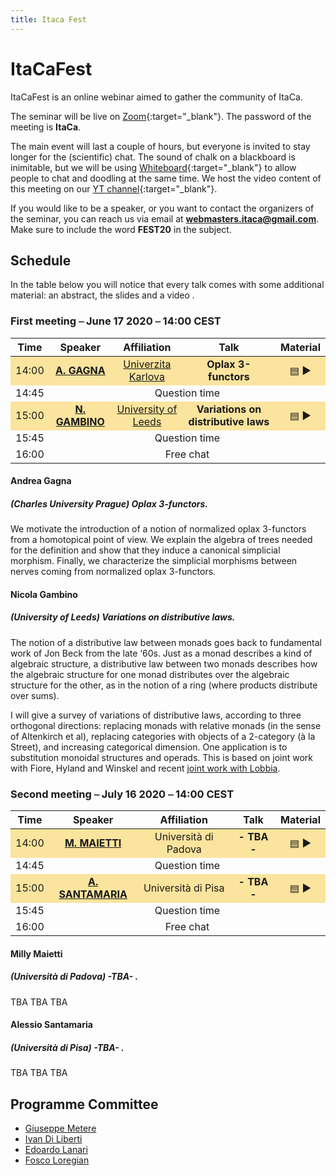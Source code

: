 ```yaml
---
title: Itaca Fest
---
```


# ItaCaFest

ItaCaFest is an online webinar aimed to gather the community of ItaCa. 

The seminar will be live on [Zoom](https://zoom.us){:target="_blank"}. The password of the meeting is __ItaCa__. 

The main event will last a couple of hours, but everyone is invited to stay longer for the (scientific) chat. The sound of chalk on a blackboard is inimitable, but we will be using [Whiteboard](https://whiteboardfox.com/){:target="_blank"} to allow people to chat and doodling at the same time. We host the video content of this meeting on our [YT channel](https://www.youtube.com/channel/UCKdVVjPg_dHhbIiuzLh4Llg){:target="_blank"}.

If you would like to be a speaker, or you want to contact the organizers of the seminar, you can reach us via email at **[webmasters.itaca@gmail.com](mailto:webmasters.itaca@gmail.com)**. Make sure to include the word __FEST20__ in the subject.

## Schedule

In the table below you will notice that every talk comes with some additional material: an abstract, the slides and a video . 

### First meeting ⎯ June 17 2020 ⎯ 14:00 CEST

<center>
<table>
  <thead>
    <tr>
      <th style="text-align: center">Time</th>
      <th style="text-align: center">Speaker</th>
      <th style="text-align: center">Affiliation</th>
      <th>Talk</th>
      <th style="text-align: center">Material</th>
    </tr>
  </thead>
  <tbody>
    <tr style="background-color:#fbe49d	">
      <td style="text-align: center">14:00</td>
      <td style="text-align: center"><a href="https://sites.google.com/view/andreagagna/home" target="_blank"><strong>A. GAGNA</strong></a></td>
      <td style="text-align: center"><a href="https://cuni.cz/uken-1.html">Univerzita Karlova</a></td>
      <td style="text-align: center"><b>Oplax 3-functors</b></td>
      <td style="text-align: center"><a href="#gagna-abs">▤</a> ▶</td>
    </tr>
    <tr>
      <td style="text-align: center">14:45</td>
      <td style="text-align: center" colspan="4">Question time </td>
    </tr>
    <tr style="background-color:#fbe49d">
      <td style="text-align: center">15:00</td>
      <td style="text-align: center"><a href="http://www1.maths.leeds.ac.uk/~pmtng/" target="_blank"><strong>N. GAMBINO</strong></a></td>
      <td style="text-align: center"><a href="https://eps.leeds.ac.uk/maths">University of Leeds</a></td>
      <td style="text-align: center"><b>Variations on distributive laws</b></td>
      <td style="text-align: center"><a href="#gambino-abs">▤</a> ▶</td>
    </tr>
    <tr>
      <td style="text-align: center">15:45</td>
      <td style="text-align: center" colspan="4">Question time </td>
    </tr>
    <tr>
      <td style="text-align: center">16:00</td>
      <td style="text-align: center" colspan="4">Free chat </td>
    </tr>
  </tbody>
</table>
</center>

<a name="gagna-abs"></a>

#### Andrea Gagna
##### (Charles University Prague)  <i>Oplax 3-functors</i>.

We motivate the introduction of a notion of normalized oplax 3-functors from a homotopical point of view. We explain the algebra of trees needed for the definition and show that they induce a canonical simplicial morphism. Finally, we characterize the simplicial morphisms between nerves coming from normalized oplax 3-functors.

<a name="gambino-abs"></a>

#### Nicola Gambino 
##### (University of Leeds) <i>Variations on distributive laws</i>.

The notion of a distributive law between monads goes back to fundamental work of Jon Beck from the late ‘60s. Just as a monad describes a kind of algebraic structure, a distributive law between two monads describes how the algebraic structure for one monad distributes over the algebraic structure for the other, as in the notion of a ring (where products distribute over sums). 

I will give a survey of variations of distributive laws, according to three orthogonal directions: replacing monads with relative monads (in the sense of Altenkirch et al), replacing categories with objects of a 2-category (à la Street), and increasing categorical dimension. One application is to substitution monoidal structures and operads. This is based on joint work with Fiore, Hyland and Winskel and recent [joint work with Lobbia](http://arxiv.org/abs/0907.1359).

### Second meeting ⎯ July 16 2020 ⎯ 14:00 CEST

<center>
<table>
  <thead>
    <tr>
      <th style="text-align: center">Time</th>
      <th style="text-align: center">Speaker</th>
      <th style="text-align: center">Affiliation</th>
      <th>Talk</th>
      <th style="text-align: center">Material</th>
    </tr>
  </thead>
  <tbody>
    <tr style="background-color:#fbe49d">
      <td style="text-align: center">14:00</td>
      <td style="text-align: center"><a href="https://www.math.unipd.it/~maietti/" target="_blank"><strong>M. MAIETTI</strong></a></td>
      <td style="text-align: center">Università di Padova</td>
      <td style="text-align: center"><b>- TBA -</b></td>
      <td style="text-align: center"><a href="#milly-abs">▤</a> ▶</td>
    </tr>
    <tr>
      <td style="text-align: center">14:45</td>
      <td style="text-align: center" colspan="4">Question time </td>
    </tr>
    <tr style="background-color:#fbe49d">
      <td style="text-align: center">15:00</td>
      <td style="text-align: center"><a href="https://www.researchgate.net/profile/Alessio_Santamaria" target="_blank"><strong>A. SANTAMARIA</strong></a></td>
      <td style="text-align: center">Università di Pisa</td>
      <td style="text-align: center"><b>- TBA -</b></td>
      <td style="text-align: center"><a href="#santamaria-abs">▤</a> ▶</td>
    </tr>
    <tr>
      <td style="text-align: center">15:45</td>
      <td style="text-align: center" colspan="4">Question time </td>
    </tr>
    <tr>
      <td style="text-align: center">16:00</td>
      <td style="text-align: center" colspan="4">Free chat </td>
    </tr>
  </tbody>
</table>
</center>

<a name="milly-abs"></a>

#### Milly Maietti
##### (Università di Padova) <i> -TBA- </i>.

TBA TBA TBA

<a name="santamaria-abs"></a>

#### Alessio Santamaria
##### (Università di Pisa) <i> -TBA- </i>.

TBA TBA TBA

## Programme Committee

- [Giuseppe Metere](http://math.unipa.it/metere/)
- [Ivan Di Liberti](https://diliberti.github.io)
- [Edoardo Lanari](https://sites.google.com/view/edoardo-lanari/)
- [Fosco Loregian](http://tetrapharmakon.github.io)